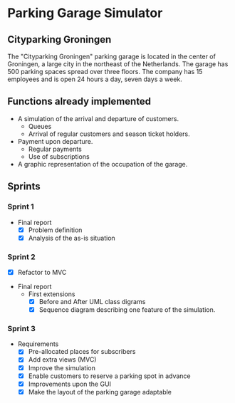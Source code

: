 # Parking Garage Simulator

## Cityparking Groningen
The "Cityparking Groningen" parking garage is located in the center of Groningen, a large city in the northeast of the Netherlands. The garage has 500 parking spaces spread over three floors. The company has 15 employees and is open 24 hours a day, seven days a week.

## Functions already implemented
* A simulation of the arrival and departure of customers.
    * Queues
    * Arrival of regular customers and season ticket holders.
* Payment upon departure.
    * Regular payments
    * Use of subscriptions
* A graphic representation of the occupation of the garage.

## Sprints
### Sprint 1
* Final report
    * [x] Problem definition
    * [x] Analysis of the as-is situation

### Sprint 2
* [x] Refactor to MVC
* Final report
    * First extensions
        * [x] Before and After UML class digrams
        * [x] Sequence diagram describing one feature of the simulation.

### Sprint 3
* Requirements
    * [x] Pre-allocated places for subscribers
    * [x] Add extra views (MVC)
    * [x] Improve the simulation
    * [x] Enable customers to reserve a parking spot in advance
    * [x] Improvements upon the GUI
    * [x] Make the layout of the parking garage adaptable
